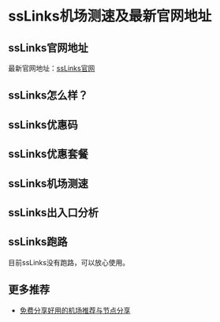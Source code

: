 # ssLinks机场测速及最新官网地址

## ssLinks官网地址
最新官网地址：[ssLinks官网](https://jch.affxc.com/sslinks/)

## ssLinks怎么样？


## ssLinks优惠码


## ssLinks优惠套餐


## ssLinks机场测速


## ssLinks出入口分析


## ssLinks跑路
目前ssLinks没有跑路，可以放心使用。

## 更多推荐
 - [免费分享好用的机场推荐与节点分享](https://github.com/jichanghub/jichangtuijian)
